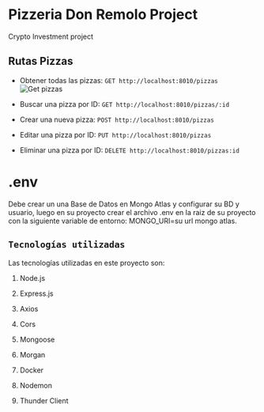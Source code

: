 # Pizzeria Don Remolo Project
Crypto Investment project

## Rutas Pizzas
- Obtener todas las pizzas: `GET http://localhost:8010/pizzas`
![Get pizzas](https://res.cloudinary.com/dxfksb8ua/image/upload/v1688318157/nzmcclciagp9didbzt7r.png)

- Buscar una pizza por ID: `GET http://localhost:8010/pizzas/:id`

- Crear una nueva pizza: `POST http://localhost:8010/pizzas`

- Editar una pizza por ID: `PUT http://localhost:8010/pizzas`

- Eliminar una pizza por ID: `DELETE http://localhost:8010/pizzas:id`

# .env
Debe crear un una Base de Datos en Mongo Atlas y configurar su BD y usuario, luego en su proyecto crear el archivo .env en la raiz de su proyecto con la siguiente variable de entorno: MONGO_URI=su url mongo atlas.

## `Tecnologías utilizadas`

Las tecnologías utilizadas en este proyecto son:

1. Node.js

2. Express.js

3. Axios

4. Cors

5. Mongoose
    
6. Morgan

7. Docker

8. Nodemon

9. Thunder Client
